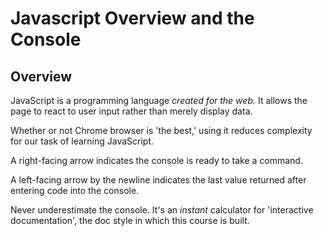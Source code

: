 # Javascript Overview and the Console

## Overview 
JavaScript is a programming language _created for the web._ It allows the page to react to user input rather than merely display data.

Whether or not Chrome browser is 'the best,' using it reduces complexity for our task of learning JavaScript.

A right-facing arrow indicates the console is ready to take a command.

A left-facing arrow by the newline indicates the last value returned after entering code into the console.

Never underestimate the console. It's an *instant* calculator for 'interactive documentation', the doc style in which this course is built. 
